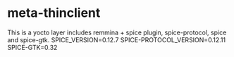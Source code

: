 # meta-thinclient
This is a yocto layer includes remmina + spice plugin, spice-protocol, spice and spice-gtk. 
SPICE_VERSION=0.12.7
SPICE-PROTOCOL_VERSION=0.12.11
SPICE-GTK=0.32
